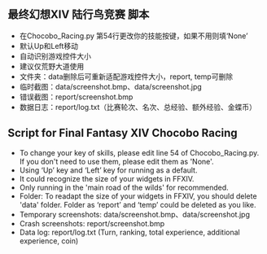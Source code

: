 ## 最终幻想XIV 陆行鸟竞赛 脚本

 - 在Chocobo_Racing.py 第54行更改你的技能按键，如果不用则填‘None’
 - 默认Up和Left移动
 -  自动识别游戏控件大小
 - 建议仅荒野大道使用
 - 文件夹：data删除后可重新适配游戏控件大小，report, temp可删除
 - 临时截图：data/screenshot.bmp、data/screenshot.jpg
 - 错误截图：report/screenshot.bmp
 - 数据日志：report/log.txt（比赛轮次、名次、总经验、额外经验、金蝶币）


## Script for Final Fantasy XIV Chocobo Racing

 - To change your key of skills, please edit line 54 of Chocobo_Racing.py. If you don't need to use them, please edit them as 'None'.
 - Using ‘Up’ key and ‘Left’ key for running as a default.
 - It could recognize the size of your widgets in FFXIV.
 - Only running in the 'main road of the wilds' for recommended.
 - Folder: To readapt the size of your widgets in FFXIV, you should delete 'data' folder. Folder as ‘report’ and ‘temp’ could be deleted as you like.
 - Temporary screenshots: data/screenshot.bmp、data/screenshot.jpg
 - Crash screenshots: report/screenshot.bmp
 - Data log: report/log.txt (Turn, ranking, total experience, additional experience,  coin)
